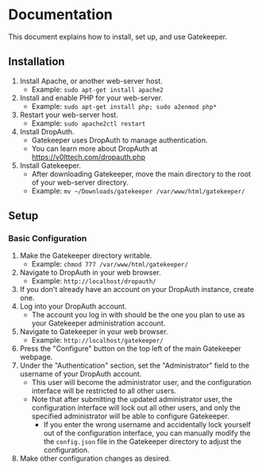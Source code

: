 # Documentation

This document explains how to install, set up, and use Gatekeeper.


## Installation

1. Install Apache, or another web-server host.
    - Example: `sudo apt-get install apache2`
2. Install and enable PHP for your web-server.
    - Example: `sudo apt-get install php; sudo a2enmod php*`
3. Restart your web-server host.
    - Example: `sudo apache2ctl restart`
4. Install DropAuth.
    - Gatekeeper uses DropAuth to manage authentication.
    - You can learn more about DropAuth at <https://v0lttech.com/dropauth.php>
5. Install Gatekeeper.
    - After downloading Gatekeeper, move the main directory to the root of your web-server directory.
    - Example: `mv ~/Downloads/gatekeeper /var/www/html/gatekeeper/`


## Setup

### Basic Configuration

1. Make the Gatekeeper directory writable.
    - Example: `chmod 777 /var/www/html/gatekeeper/`
2. Navigate to DropAuth in your web browser.
    - Example: `http://localhost/dropauth/`
3. If you don't already have an account on your DropAuth instance, create one.
4. Log into your DropAuth account.
    - The account you log in with should be the one you plan to use as your Gatekeeper administration account.
5. Navigate to Gatekeeper in your web browser.
    - Example: `http://localhost/gatekeeper/`
6. Press the "Configure" button on the top left of the main Gatekeeper webpage.
7. Under the "Authentication" section, set the "Administrator" field to the username of your DropAuth account.
    - This user will become the administrator user, and the configuration interface will be restricted to all other users.
    - Note that after submitting the updated administrator user, the configuration interface will lock out all other users, and only the specified administrator will be able to configure Gatekeeper.
        - If you enter the wrong username and accidentally lock yourself out of the configuration interface, you can manually modify the the `config.json` file in the Gatekeeper directory to adjust the configuration.
8. Make other configuration changes as desired.
